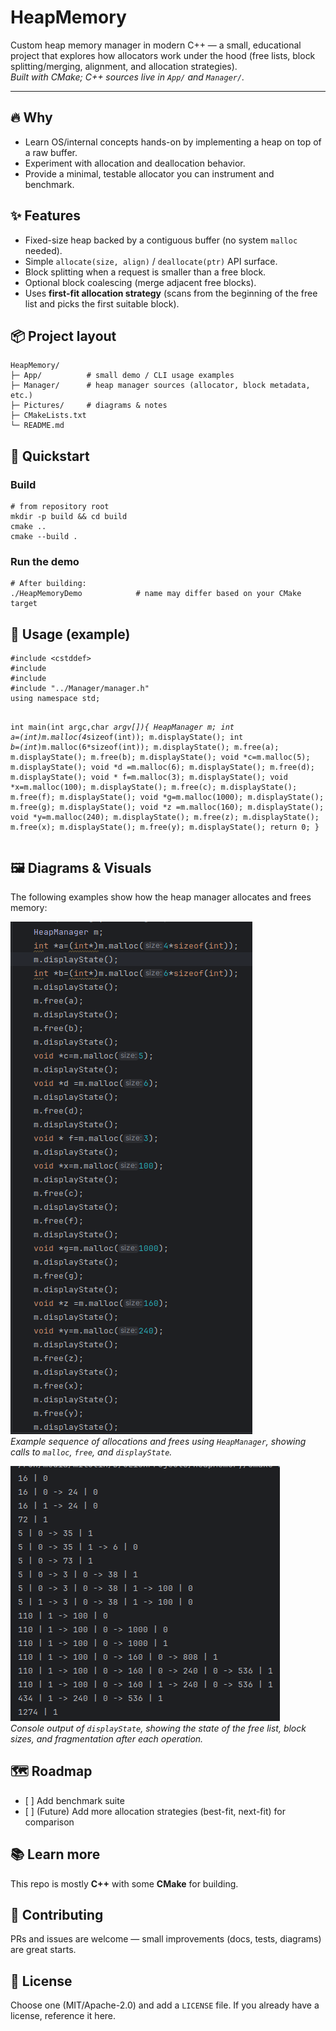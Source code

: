 <h1>HeapMemory</h1>

<p>
  Custom heap memory manager in modern C++ — a small, educational project that explores how allocators work under the hood (free lists, block splitting/merging, alignment, and allocation strategies).
  <br>
  <em>Built with CMake; C++ sources live in <code>App/</code> and <code>Manager/</code>.</em>
</p>

<hr>

<h2>🔥 Why</h2>
<ul>
  <li>Learn OS/internal concepts hands-on by implementing a heap on top of a raw buffer.</li>
  <li>Experiment with allocation and deallocation behavior.</li>
  <li>Provide a minimal, testable allocator you can instrument and benchmark.</li>
</ul>

<h2>✨ Features</h2>
<ul>
  <li>Fixed-size heap backed by a contiguous buffer (no system <code>malloc</code> needed).</li>
  <li>Simple <code>allocate(size, align)</code> / <code>deallocate(ptr)</code> API surface.</li>
  <li>Block splitting when a request is smaller than a free block.</li>
  <li>Optional block coalescing (merge adjacent free blocks).</li>
  <li>Uses <strong>first-fit allocation strategy</strong> (scans from the beginning of the free list and picks the first suitable block).</li>
</ul>

<h2>📦 Project layout</h2>
<pre><code>HeapMemory/
├─ App/          # small demo / CLI usage examples
├─ Manager/      # heap manager sources (allocator, block metadata, etc.)
├─ Pictures/     # diagrams &amp; notes
├─ CMakeLists.txt
└─ README.md
</code></pre>

<h2>🚀 Quickstart</h2>

<h3>Build</h3>
<pre><code># from repository root
mkdir -p build &amp;&amp; cd build
cmake ..
cmake --build .
</code></pre>

<h3>Run the demo</h3>
<pre><code># After building:
./HeapMemoryDemo            # name may differ based on your CMake target
</code></pre>

<h2>🧭 Usage (example)</h2>
<pre><code class="language-cpp">#include &lt;cstddef&gt;
#include <cstdlib>
#include <iostream>
#include "../Manager/manager.h"
using namespace std;

int main(int argc,char *argv[]){
    HeapManager m;
    int *a=(int*)m.malloc(4*sizeof(int));
    m.displayState();
    int *b=(int*)m.malloc(6*sizeof(int));
    m.displayState();
    m.free(a);
    m.displayState();
    m.free(b);
    m.displayState();
    void *c=m.malloc(5);
    m.displayState();
    void *d =m.malloc(6);
    m.displayState();
    m.free(d);
    m.displayState();
    void * f=m.malloc(3);
    m.displayState();
    void *x=m.malloc(100);
    m.displayState();
    m.free(c);
    m.displayState();
    m.free(f);
    m.displayState();
    void *g=m.malloc(1000);
    m.displayState();
    m.free(g);
    m.displayState();
    void *z =m.malloc(160);
    m.displayState();
    void *y=m.malloc(240);
    m.displayState();
    m.free(z);
    m.displayState();
    m.free(x);
    m.displayState();
    m.free(y);
    m.displayState();
    return 0;
}
</code></pre>

<h2>🖼️ Diagrams &amp; Visuals</h2>
<p>The following examples show how the heap manager allocates and frees memory:</p>

<p>
  <img src="Pictures/heap1.png" alt="Heap Allocation Example" style="max-width:100%;height:auto;">
  <br>
  <em>Example sequence of allocations and frees using <code>HeapManager</code>, showing calls to <code>malloc</code>, <code>free</code>, and <code>displayState</code>.</em>
</p>

<p>
  <img src="Pictures/heap2.png" alt="Heap State Output" style="max-width:100%;height:auto;">
  <br>
  <em>Console output of <code>displayState</code>, showing the state of the free list, block sizes, and fragmentation after each operation.</em>
</p>

<h2>🗺️ Roadmap</h2>
<ul>
  <li>[ ] Add benchmark suite</li>
  <li>[ ] (Future) Add more allocation strategies (best-fit, next-fit) for comparison</li>
</ul>

<h2>📚 Learn more</h2>
<p>This repo is mostly <strong>C++</strong> with some <strong>CMake</strong> for building.</p>

<h2>🤝 Contributing</h2>
<p>PRs and issues are welcome — small improvements (docs, tests, diagrams) are great starts.</p>

<h2>🧾 License</h2>
<p>Choose one (MIT/Apache-2.0) and add a <code>LICENSE</code> file. If you already have a license, reference it here.</p>
